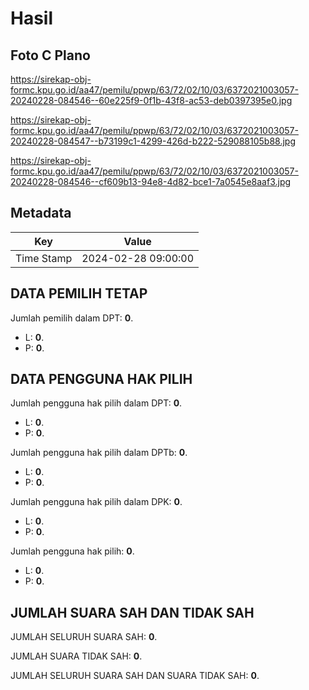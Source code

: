 # Hasil

## Foto C Plano

https://sirekap-obj-formc.kpu.go.id/aa47/pemilu/ppwp/63/72/02/10/03/6372021003057-20240228-084546--60e225f9-0f1b-43f8-ac53-deb0397395e0.jpg

https://sirekap-obj-formc.kpu.go.id/aa47/pemilu/ppwp/63/72/02/10/03/6372021003057-20240228-084547--b73199c1-4299-426d-b222-529088105b88.jpg

https://sirekap-obj-formc.kpu.go.id/aa47/pemilu/ppwp/63/72/02/10/03/6372021003057-20240228-084546--cf609b13-94e8-4d82-bce1-7a0545e8aaf3.jpg


## Metadata

| Key        | Value               |
| ---------- | ------------------- |
| Time Stamp | 2024-02-28 09:00:00 |


## DATA PEMILIH TETAP

Jumlah pemilih dalam DPT: **0**.
 * L: **0**.
 * P: **0**.

## DATA PENGGUNA HAK PILIH

Jumlah pengguna hak pilih dalam DPT: **0**.
 * L: **0**.
 * P: **0**.

Jumlah pengguna hak pilih dalam DPTb: **0**.
 * L: **0**.
 * P: **0**.

Jumlah pengguna hak pilih dalam DPK: **0**.
 * L: **0**.
 * P: **0**.

Jumlah pengguna hak pilih: **0**.
 * L: **0**.
 * P: **0**.

## JUMLAH SUARA SAH DAN TIDAK SAH

JUMLAH SELURUH SUARA SAH: **0**.

JUMLAH SUARA TIDAK SAH: **0**.

JUMLAH SELURUH SUARA SAH DAN SUARA TIDAK SAH: **0**.


